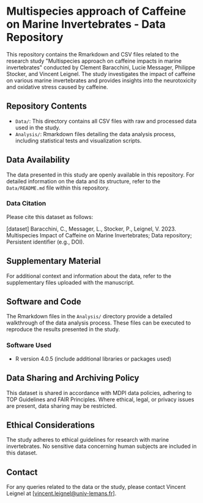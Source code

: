 # Multispecies approach of Caffeine on Marine Invertebrates - Data Repository

This repository contains the Rmarkdown and CSV files related to the research study "Multispecies approach on caffeine impacts in marine invertebrates" conducted by Clement Baracchini, Lucie Messager, Philippe Stocker, and Vincent Leignel. The study investigates the impact of caffeine on various marine invertebrates and provides insights into the neurotoxicity and oxidative stress caused by caffeine.

## Repository Contents

- `Data/`: This directory contains all CSV files with raw and processed data used in the study.
- `Analysis/`: Rmarkdown files detailing the data analysis process, including statistical tests and visualization scripts.

## Data Availability

The data presented in this study are openly available in this repository. For detailed information on the data and its structure, refer to the `Data/README.md` file within this repository.

### Data Citation

Please cite this dataset as follows:

[dataset] Baracchini, C., Messager, L., Stocker, P., Leignel, V. 2023. Multispecies Impact of Caffeine on Marine Invertebrates; Data repository; Persistent identifier (e.g., DOI).

## Supplementary Material

For additional context and information about the data, refer to the supplementary files uploaded with the manuscript.

## Software and Code

The Rmarkdown files in the `Analysis/` directory provide a detailed walkthrough of the data analysis process. These files can be executed to reproduce the results presented in the study.

### Software Used

- R version 4.0.5 (include additional libraries or packages used)

## Data Sharing and Archiving Policy

This dataset is shared in accordance with MDPI data policies, adhering to TOP Guidelines and FAIR Principles. Where ethical, legal, or privacy issues are present, data sharing may be restricted.

## Ethical Considerations

The study adheres to ethical guidelines for research with marine invertebrates. No sensitive data concerning human subjects are included in this dataset.

## Contact

For any queries related to the data or the study, please contact Vincent Leignel at [vincent.leignel@univ-lemans.fr].
